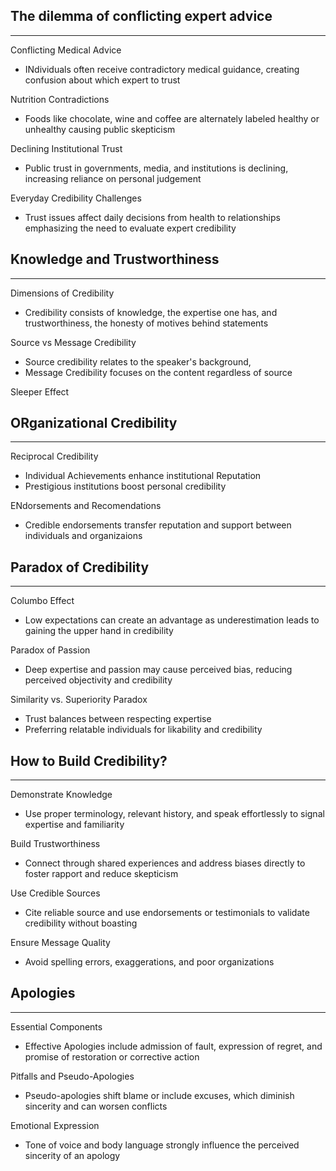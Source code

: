 ## The dilemma of conflicting expert advice
---
Conflicting Medical Advice
 - INdividuals often receive contradictory medical guidance, creating confusion about which expert to trust

Nutrition Contradictions
 - Foods like chocolate, wine and coffee are alternately labeled healthy or unhealthy causing public skepticism

Declining Institutional Trust
 - Public trust in governments, media, and institutions is declining, increasing reliance on personal judgement

Everyday Credibility Challenges
 - Trust issues affect daily decisions from health to relationships emphasizing the need to evaluate expert credibility

## Knowledge and Trustworthiness
---
Dimensions of Credibility
 - Credibility consists of knowledge, the expertise one has, and trustworthiness, the honesty of motives behind statements

Source vs Message Credibility
 - Source credibility relates to the speaker's background,
 - Message Credibility focuses on the content regardless of source

Sleeper Effect

## ORganizational Credibility
---
Reciprocal Credibility
 - Individual Achievements enhance institutional Reputation
 - Prestigious institutions boost personal credibility

ENdorsements and Recomendations
 - Credible endorsements transfer reputation and support between individuals and organizaions

## Paradox of Credibility
---
Columbo Effect
 - Low expectations can create an advantage as underestimation leads to gaining the upper hand in credibility

Paradox of Passion
 - Deep expertise and passion may cause perceived bias, reducing perceived objectivity and credibility

Similarity vs. Superiority Paradox
 - Trust balances between respecting expertise
 - Preferring relatable individuals for likability and credibility

## How to Build Credibility?
---
Demonstrate Knowledge
 - Use proper terminology, relevant history, and speak effortlessly to signal expertise and familiarity

Build Trustworthiness
 - Connect through shared experiences and address biases directly to foster rapport and reduce skepticism

Use Credible Sources
 - Cite reliable source and use endorsements or testimonials to validate credibility without boasting

Ensure Message Quality
 - Avoid spelling errors, exaggerations, and poor organizations 

## Apologies
---
Essential Components
 - Effective Apologies include admission of fault, expression of regret, and promise of restoration or corrective action

Pitfalls and Pseudo-Apologies
 - Pseudo-apologies shift blame or include excuses, which diminish sincerity and can worsen conflicts

Emotional Expression
 - Tone of voice and body language strongly influence the perceived sincerity of an apology

